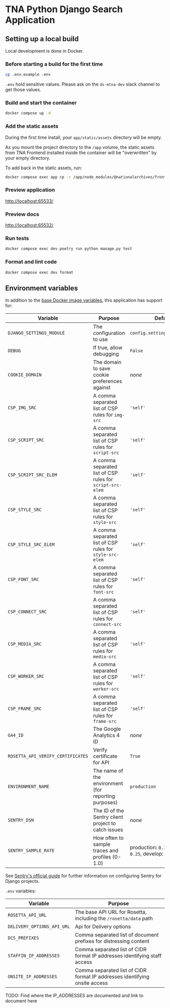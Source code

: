 # TNA Python Django Search Application

## Setting up a local build

Local development is done in Docker.

### Before starting a build for the first time

```sh
cp .env.example .env
```

`.env` hold sensitive values. Please ask on the `ds-etna-dev` slack channel to get those values.

### Build and start the container

```sh
docker compose up -d
```

### Add the static assets

During the first time install, your `app/static/assets` directory will be empty.

As you mount the project directory to the `/app` volume, the static assets from TNA Frontend installed inside the container will be "overwritten" by your empty directory.

To add back in the static assets, run:

```sh
docker compose exec app cp -r /app/node_modules/@nationalarchives/frontend/nationalarchives/assets /app/app/static
```

### Preview application

<http://localhost:65533/>

### Preview docs

<http://localhost:65532/>

### Run tests

```sh
docker compose exec dev poetry run python manage.py test
```

### Format and lint code

```sh
docker compose exec dev format
```

## Environment variables

In addition to the [base Docker image variables](https://github.com/nationalarchives/docker/blob/main/docker/tna-python-django/README.md#environment-variables), this application has support for:

| Variable                          | Purpose                                                   | Default                                                     |
| --------------------------------- | --------------------------------------------------------- | ----------------------------------------------------------- |
| `DJANGO_SETTINGS_MODULE`          | The configuration to use                                  | `config.settings.production`                                |
| `DEBUG`                           | If true, allow debugging                                  | `False`                                                     |
| `COOKIE_DOMAIN`                   | The domain to save cookie preferences against             | _none_                                                      |
| `CSP_IMG_SRC`                     | A comma separated list of CSP rules for `img-src`         | `'self'`                                                    |
| `CSP_SCRIPT_SRC`                  | A comma separated list of CSP rules for `script-src`      | `'self'`                                                    |
| `CSP_SCRIPT_SRC_ELEM`             | A comma separated list of CSP rules for `script-src-elem` | `'self'`                                                    |
| `CSP_STYLE_SRC`                   | A comma separated list of CSP rules for `style-src`       | `'self'`                                                    |
| `CSP_STYLE_SRC_ELEM`              | A comma separated list of CSP rules for `style-src-elem`  | `'self'`                                                    |
| `CSP_FONT_SRC`                    | A comma separated list of CSP rules for `font-src`        | `'self'`                                                    |
| `CSP_CONNECT_SRC`                 | A comma separated list of CSP rules for `connect-src`     | `'self'`                                                    |
| `CSP_MEDIA_SRC`                   | A comma separated list of CSP rules for `media-src`       | `'self'`                                                    |
| `CSP_WORKER_SRC`                  | A comma separated list of CSP rules for `worker-src`      | `'self'`                                                    |
| `CSP_FRAME_SRC`                   | A comma separated list of CSP rules for `frame-src`       | `'self'`                                                    |
| `GA4_ID`                          | The Google Analytics 4 ID                                 | _none_                                                      |
| `ROSETTA_API_VERIFY_CERTIFICATES` | Verify certificate for API                                | `True`                                                      |
| `ENVIRONMENT_NAME`                | The name of the environment (for reporting purposes)      | `production`                                                |
| `SENTRY_DSN`                      | The ID of the Sentry client project to catch issues       | _none_                                                      |
| `SENTRY_SAMPLE_RATE`              | How often to sample traces and profiles (0-1.0)           | production: `0.1`, staging: `0.25`, develop: `1`, test: `0` |

See [Sentry's official guide](https://docs.sentry.io/platforms/python/guides/django/) for further information on configuring Sentry for Django projects.

`.env` variables:

| Variable                   | Purpose                                                                    |
| -------------------------- | -------------------------------------------------------------------------- |
| `ROSETTA_API_URL`          | The base API URL for Rosetta, including the `/rosetta/data` path           |
| `DELIVERY_OPTIONS_API_URL` | Api for Delivery options                                                   |
| `DCS_PREFIXES`             | Comma separated list of document prefixes for distressing content          |
| `STAFFIN_IP_ADDRESSES`     | Comma separated list of CIDR format IP addresses identifying staff access  |
| `ONSITE_IP_ADDRESSES`      | Comma separated list of CIDR format IP addresses identifying onsite access |

TODO: Find where the IP_ADDRESSES are documented and link to document here

